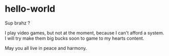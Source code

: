 # hello-world

Sup brahz ?

I play video games, but not at the moment, because I can't afford a system. 
I will try make them big bucks soon to game to my hearts content.

May you all live in peace and harmony. 


